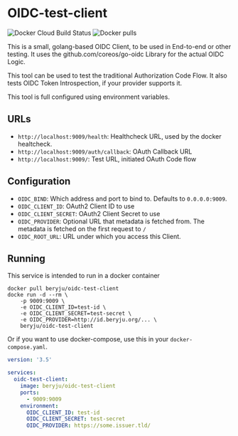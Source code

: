# OIDC-test-client

![Docker Cloud Build Status](https://img.shields.io/docker/cloud/build/beryju/oidc-test-client?style=flat-square)
![Docker pulls](https://img.shields.io/docker/pulls/beryju/oidc-test-client.svg?style=flat-square)

This is a small, golang-based OIDC Client, to be used in End-to-end or other testing. It uses the github.com/coreos/go-oidc Library for the actual OIDC Logic.

This tool can be used to test the traditional Authorization Code Flow. It also tests OIDC Token Introspection, if your provider supports it.

This tool is full configured using environment variables.

## URLs

- `http://localhost:9009/health`: Healthcheck URL, used by the docker healtcheck.
- `http://localhost:9009/auth/callback`: OAuth Callback URL
- `http://localhost:9009/`: Test URL, initiated OAuth Code flow

## Configuration

- `OIDC_BIND`: Which address and port to bind to. Defaults to `0.0.0.0:9009`.
- `OIDC_CLIENT_ID`: OAuth2 Client ID to use
- `OIDC_CLIENT_SECRET`: OAuth2 Client Secret to use
- `OIDC_PROVIDER`: Optional URL that metadata is fetched from. The metadata is fetched on the first request to `/`
- `OIDC_ROOT_URL`: URL under which you access this Client.

## Running

This service is intended to run in a docker container

```
docker pull beryju/oidc-test-client
docke run -d --rm \
    -p 9009:9009 \
    -e OIDC_CLIENT_ID=test-id \
    -e OIDC_CLIENT_SECRET=test-secret \
    -e OIDC_PROVIDER=http://id.beryju.org/... \
    beryju/oidc-test-client
```

Or if you want to use docker-compose, use this in your `docker-compose.yaml`.

```yaml
version: '3.5'

services:
  oidc-test-client:
    image: beryju/oidc-test-client
    ports:
      - 9009:9009
    environment:
      OIDC_CLIENT_ID: test-id
      OIDC_CLIENT_SECRET: test-secret
      OIDC_PROVIDER: https://some.issuer.tld/
```
